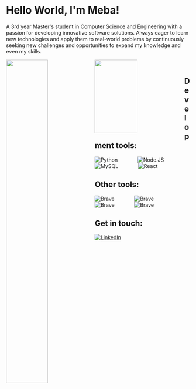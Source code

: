 # Hello World, I'm Meba! 

A 3rd year Master's student in Computer Science and Engineering with a passion for developing innovative software solutions. Always eager to learn new technologies and apply them to real-world problems by continuously seeking new challenges and opportunities to expand my knowledge and even my skills.

<img align="left" width="47.5%" src="https://github-readme-stats.vercel.app/api?username=mebakid74&show_icons=true&theme=radical" /> 

<img align="left" width="48%" height="200px" src="https://github-readme-stats.vercel.app/api/top-langs/?username=mebakid74&layout=compact" />

<br />

## Development tools:

<img align="" alt="Python" style="padding-right:50px;" src="https://img.shields.io/badge/python-3670A0?style=for-the-badge&logo=python&logoColor=ffdd54" />

<img align="" alt="Node.JS" style="padding-right:50px;" src="https://img.shields.io/badge/node.js-6DA55F?style=for-the-badge&logo=node.js&logoColor=white" />

<img align="" alt="MySQL" style="padding-right:50px;" src="https://img.shields.io/badge/mysql-%2300f.svg?style=for-the-badge&logo=mysql&logoColor=white" />

<img align="" alt="React" style="padding-right:50px;" src="https://img.shields.io/badge/react-%2320232a.svg?style=for-the-badge&logo=react&logoColor=%2361DAFB" />


<br />

## Other tools: 

<img align="" alt="Brave" style="padding-right:50px;" src="https://img.shields.io/badge/figma-%23F24E1E.svg?style=for-the-badge&logo=figma&logoColor=white" />

<img align="" alt="Brave" style="padding-right:50px;" src="https://img.shields.io/badge/IntelliJIDEA-000000.svg?style=for-the-badge&logo=intellij-idea&logoColor=white" />

<img align="" alt="Brave" style="padding-right:50px;" src="https://img.shields.io/badge/Brave-FB542B?style=for-the-badge&logo=Brave&logoColor=white" />

<img align="" alt="Brave" style="padding-right:50px;" src="https://img.shields.io/badge/Notion-%23000000.svg?style=for-the-badge&logo=notion&logoColor=white" />

<br />

## Get in touch:

[![LinkedIn](https://img.shields.io/badge/LinkedIn-%230077B5.svg?logo=linkedin&logoColor=white)](https://linkedin.com/in/mebakid74) 

